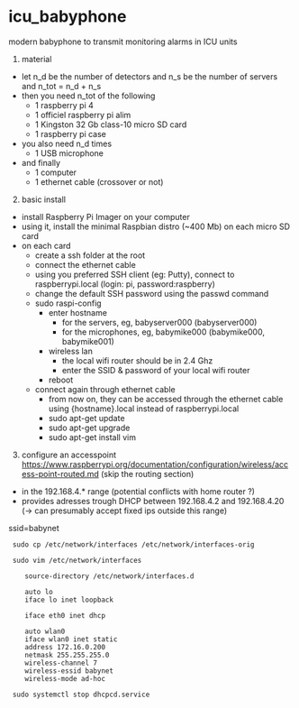 # icu_babyphone
modern babyphone to transmit monitoring alarms in ICU units

1. material

  - let n_d be the number of detectors and n_s be the number of servers and n_tot = n_d + n_s
  - then you need n_tot of the following
    - 1 raspberry pi 4
    - 1 officiel raspberry pi alim
    - 1 Kingston 32 Gb class-10 micro SD card
    - 1 raspberry pi case
  - you also need n_d times
    - 1 USB microphone
  - and finally
    - 1 computer
    - 1 ethernet cable (crossover or not)

2. basic install 
  - install Raspberry Pi Imager on your computer
  - using it, install the minimal Raspbian distro (~400 Mb) on each micro SD card
  - on each card
    - create a ssh folder at the root
    - connect the ethernet cable
    - using you preferred SSH client (eg: Putty), connect to raspberrypi.local (login: pi, password:raspberry)
    - change the default SSH password using the passwd command
    - sudo raspi-config
      - enter hostname
        - for the servers, eg, babyserver000 (babyserver000)
        - for the microphones, eg, babymike000 (babymike000, babymike001)
      - wireless lan
        - the local wifi router should be in 2.4 Ghz
        - enter the SSID & password of your local wifi router
      - reboot
    - connect again through ethernet cable
      - from now on, they can be accessed through the ethernet cable using {hostname}.local instead of raspberrypi.local
      - sudo apt-get update
      - sudo apt-get upgrade
      - sudo apt-get install vim
    
3. configure an accesspoint 
 https://www.raspberrypi.org/documentation/configuration/wireless/access-point-routed.md
 (skip the routing section)
  - in the 192.168.4.* range (potential conflicts with home router ?)
  - provides adresses trough DHCP between 192.168.4.2 and 192.168.4.20
  (-> can presumably accept fixed ips outside this range)
  
  ssid=babynet
  
~~~
 sudo cp /etc/network/interfaces /etc/network/interfaces-orig
 
 sudo vim /etc/network/interfaces
 
    source-directory /etc/network/interfaces.d

    auto lo
    iface lo inet loopback

    iface eth0 inet dhcp

    auto wlan0
    iface wlan0 inet static
    address 172.16.0.200
    netmask 255.255.255.0
    wireless-channel 7
    wireless-essid babynet
    wireless-mode ad-hoc

 sudo systemctl stop dhcpcd.service    
  ~~~
  
